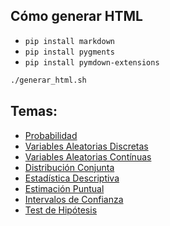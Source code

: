 ## Cómo generar HTML
* `pip install markdown`
* `pip install pygments`
* `pip install pymdown-extensions`

```sh
./generar_html.sh
```

## Temas:
* [Probabilidad](01-probabilidad.md)
* [Variables Aleatorias Discretas](02-variables-aleatorias-discretas.md)
* [Variables Aleatorias Contínuas](03-variables-aleatorias-continuas.md)
* [Distribución Conjunta](04-distribucion-conjunta.md)
* [Estadística Descriptiva](05-estadistica-descriptiva.md)
* [Estimación Puntual](06-estimacion-puntual.md)
* [Intervalos de Confianza](07-intervalos-de-confianza.md)
* [Test de Hipótesis](08-test-de-hipotesis.md)
